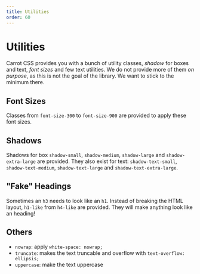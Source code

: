 ```yaml
---
title: Utilities
order: 60
---
```


# Utilities

Carrot CSS provides you with a bunch of utility classes, _shadow_ for boxes and text, _font sizes_ and few text utilities.
We do not provide more of them _on purpose_, as this is not the goal of the library. We want to stick to the minimum there.

## Font Sizes

Classes from `font-size-300` to `font-size-900` are provided to apply these font sizes.

## Shadows

Shadows for box `shadow-small`, `shadow-medium`, `shadow-large` and `shadow-extra-large` are provided.
They also exist for text: `shadow-text-small`, `shadow-text-medium`, `shadow-text-large` and `shadow-text-extra-large`.

## "Fake" Headings

Sometimes an `h3` needs to look like an `h1`. Instead of breaking the HTML layout, `h1-like` from `h4-like` are provided.
They will make anything look like an heading!

## Others

- `nowrap`: apply `white-space: nowrap;`
- `truncate`: makes the text truncable and overflow with `text-overflow: ellipsis;`
- `uppercase`: make the text uppercase
